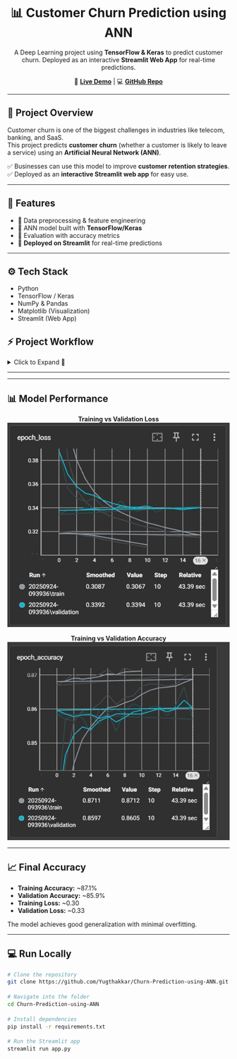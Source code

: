 <h1 align="center">📊 Customer Churn Prediction using ANN</h1>
<p align="center">
  A Deep Learning project using <b>TensorFlow & Keras</b> to predict customer churn.  
  Deployed as an interactive <b>Streamlit Web App</b> for real-time predictions.
</p>
<p align="center">
  🔗 <a href="https://churn-prediction-by-yug.streamlit.app/"><b>Live Demo</b></a> | 
  💻 <a href="https://github.com/Yugthakkar/Churn-Prediction-using-ANN"><b>GitHub Repo</b></a>
</p>

---

<!-- Overview -->
<h2>📌 Project Overview</h2>

Customer churn is one of the biggest challenges in industries like telecom, banking, and SaaS.  
This project predicts **customer churn** (whether a customer is likely to leave a service) using an **Artificial Neural Network (ANN)**.  

✅ Businesses can use this model to improve **customer retention strategies**.  
✅ Deployed as an **interactive Streamlit web app** for easy use.  

---

<!-- Features -->
<h2>🚀 Features</h2>

- 🔹 Data preprocessing & feature engineering  
- 🔹 ANN model built with **TensorFlow/Keras**  
- 🔹 Evaluation with accuracy metrics  
- 🔹 **Deployed on Streamlit** for real-time predictions  

---

<!-- Tech Stack -->
<h2>⚙️ Tech Stack</h2>
<ul>
  <li>Python</li>
  <li>TensorFlow / Keras</li>
  <li>NumPy & Pandas</li>
  <li>Matplotlib (Visualization)</li>
  <li>Streamlit (Web App)</li>
</ul

---

<!-- Workflow -->
<h2>⚡ Project Workflow</h2>

<details>
  <summary>Click to Expand 📂</summary>
  <ol>
    <li>Data Cleaning & Preprocessing</li>
    <li>Exploratory Data Analysis (EDA)</li>
    <li>Train-Test Split</li>
    <li>Building ANN with TensorFlow/Keras</li>
    <li>Model Training & Evaluation</li>
    <li>Deployment with Streamlit</li>
  </ol>
</details>

---
---

<h2>📊 Model Performance</h2>

<p align="center">
  <b>Training vs Validation Loss</b><br>
  <img src="loss_curve.jpeg" width="600" alt="Loss Curve"/>
</p>

<p align="center">
  <b>Training vs Validation Accuracy</b><br>
  <img src="accuracy_curve.jpeg" width="600" alt="Accuracy Curve"/>
</p>

---

<h2>📈 Final Accuracy</h2>

- **Training Accuracy:** ~87.1%  
- **Validation Accuracy:** ~85.9%  
- **Training Loss:** ~0.30  
- **Validation Loss:** ~0.33  

The model achieves good generalization with minimal overfitting.  

---

<!-- Run Locally -->
<h2>💻 Run Locally</h2>

```bash
# Clone the repository
git clone https://github.com/Yugthakkar/Churn-Prediction-using-ANN.git

# Navigate into the folder
cd Churn-Prediction-using-ANN

# Install dependencies
pip install -r requirements.txt

# Run the Streamlit app
streamlit run app.py
